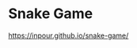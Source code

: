 # Snake Game

<a href="https://inpour.github.io/snake-game/" target="_blank">
  https://inpour.github.io/snake-game/
</a>
